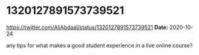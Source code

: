 # 1320127891573739521
https://twitter.com/AliAbdaal/status/1320127891573739521
**Date:** 2020-10-24

any tips for what makes a good student experience in a live online course?
